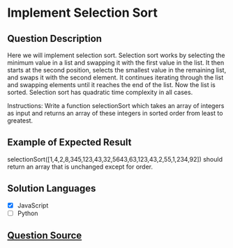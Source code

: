 # Implement Selection Sort

## Question Description

Here we will implement selection sort. Selection sort works by selecting the minimum value in a list and swapping it with the first value in the list. It then starts at the second position, selects the smallest value in the remaining list, and swaps it with the second element. It continues iterating through the list and swapping elements until it reaches the end of the list. Now the list is sorted. Selection sort has quadratic time complexity in all cases.

Instructions: Write a function selectionSort which takes an array of integers as input and returns an array of these integers in sorted order from least to greatest.

## Example of Expected Result

selectionSort([1,4,2,8,345,123,43,32,5643,63,123,43,2,55,1,234,92]) should return an array that is unchanged except for order.

## Solution Languages

- [x] JavaScript
- [ ] Python

## [Question Source](https://www.freecodecamp.org/learn/coding-interview-prep/algorithms/implement-selection-sort)
